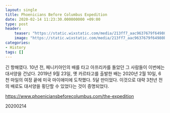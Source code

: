 ```yaml
---
layout: single
title: Phoenicians Before Columbus Expedition
date: 2020-02-14 11:23:30.000000000 +09:00
type: post
header:
    teaser: "https://static.wixstatic.com/media/213ff7_aac9637679f64980b09843e81ff9c545~mv2.jpg/v1/fill/w_1776,h_1332,al_c,q_90,usm_0.66_1.00_0.01/213ff7_aac9637679f64980b09843e81ff9c545~mv2.jpg"
    image: "https://static.wixstatic.com/media/213ff7_aac9637679f64980b09843e81ff9c545~mv2.jpg/v1/fill/w_1776,h_1332,al_c,q_90,usm_0.66_1.00_0.01/213ff7_aac9637679f64980b09843e81ff9c545~mv2.jpg"
categories:
- History
tags: []
---
```


긴 항해였다. 10년 전, 페니키아인의 배를 타고 아프리카를 돌았던 그 사람들이 이번에는 대서양을 건넜다. 2019년 9월 23일, 옛 카르타고를 출발한 배는 2020년 2월 10일, 6천 마일의 여정 끝에 미국 마이애미에 도착했다. 5달 만이었다. 이것으로 대략 3천년 전의 배로도 대서양을 횡단할 수 있었다는 것이 증명되었다. 

https://www.phoeniciansbeforecolumbus.com/the-expedition

20200214
